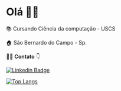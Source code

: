 # Olá 👋🏼

📚 Cursando Ciência da computação - USCS<br>

🏠 São Bernardo do Campo - Sp.<br>

🙋‍♂️ **Contato** 👇
 
[![Linkedin Badge](https://img.shields.io/badge/-Fernando%20Fragassi-blue?style=flat-square&logo=Linkedin&logoColor=white&link=https://www.linkedin.com/in/fernandofragassi/)](https://www.linkedin.com/in/fernandofragassi)

[![Top Langs](https://github-readme-stats.vercel.app/api/top-langs/?username=fernandofragassi&layout=compact&theme=radical)](https://github.com/fernandofragassi/github-readme-stats)
